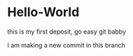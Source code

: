 # Hello-World
this is my first deposit, go easy git babby

I am  making a new commit in this branch
